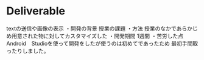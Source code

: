 # Deliverable
textの送信や画像の表示
・開発の背景
授業の課題
・方法
授業のなかであらかじめ用意された物に対してカスタマイズした
・開発期間
1週間
・苦労した点
Android　Studioを使って開発をしたが使うのは初めてであったため
最初手間取ったりしました。
